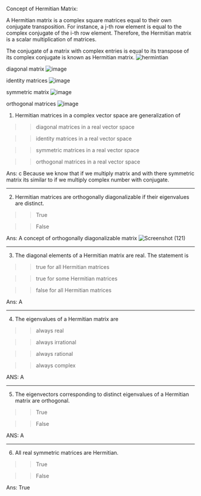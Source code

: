 Concept of Hermitian Matrix:

A Hermitian matrix is a complex square matrices equal to their own conjugate transposition. For instance, a j-th row element is equal to the complex conjugate of the i-th row element. Therefore, the Hermitian matrix is a scalar multiplication of matrices.

The conjugate of a matrix with complex entries is equal to its transpose of its complex conjugate is known as Hermitian matrix.
![hermintian](https://user-images.githubusercontent.com/89120960/198888066-7b97fd88-0557-48c8-a9f1-650edca58668.png)

diagonal matrix
![image](https://user-images.githubusercontent.com/89120960/198888112-e85ac8cb-283c-48dc-ae36-5260fe32d979.png)

identity matrices
![image](https://user-images.githubusercontent.com/89120960/198888146-2e8f3576-bc10-4225-8c09-5d3ccbefa057.png)

symmetric matrix 
![image](https://user-images.githubusercontent.com/89120960/198888174-fb83c4b5-7161-4c1f-8dac-841d388c455c.png)

orthogonal matrices
![image](https://user-images.githubusercontent.com/89120960/198888256-07d5a6f8-4e81-42fa-a9cb-6590e00de6bf.png)



1) Hermitian matrices in a complex vector space are generalization of

>> diagonal matrices in a real vector space

>> identity matrices in a real vector space

>> symmetric matrices in a real vector space

>> orthogonal matrices in a real vector space

Ans: c Because we know that if we multiply matrix and with there symmetric matrix its similar to if we multiply complex number with conjugate.
___________________________________________________________________________________________________________________________________________________________________



2) Hermitian matrices are orthogonally diagonalizable if their eigenvalues are distinct.

>> True

>> False

Ans: A
concept of orthogonally diagonalizable matrix
![Screenshot (121)](https://user-images.githubusercontent.com/89120960/198889245-a7450196-3d25-4cf3-aced-7bb69f3a4b74.png)
___________________________________________________________________________________________________________________________________________________________________



3) The diagonal elements of a Hermitian matrix are real. The statement is

>> true for all Hermitian matrices

>> true for some Hermitian matrices

>> false for all Hermitian matrices

Ans: A


_________________________________________________________________________________________________________________________________________________________________


4) The eigenvalues of a Hermitian matrix are

>> always real

>> always irrational

>> always rational

>> always complex

ANS: A
_________________________________________________________________________________________________________________________________________________________________

5) The eigenvectors corresponding to distinct eigenvalues of a Hermitian matrix are orthogonal.

>> True

>> False

ANS:  A
_________________________________________________________________________________________________________________________________________________________________


6) All real symmetric matrices are Hermitian.

>> True

>> False

Ans: True
